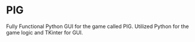 # PIG
Fully Functional Python GUI for the game called PIG. Utilized Python for the game logic and TKinter for GUI. 
